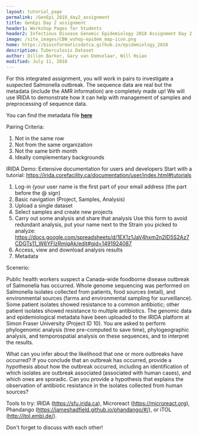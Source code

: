 ```yaml
---
layout: tutorial_page
permalink: /GenEpi_2018_day2_assignment
title: GenEpi Day 2 assignment
header1: Workshop Pages for Students
header2: Infectious Disease Genomic Epidemiology 2018 Assignment Day 2
image: /site_images/CBW_wshop-epidem_map-icon.png
home: https://bioinformaticsdotca.github.io/epidemiology_2018
description: Tuberculosis Dataset
author: Dillon Barker, Gary van Domselaar, Will Hsiao
modified: July 11, 2018
---
```


For this integrated assignment, you will work in pairs to investigate a suspected Salmonella outbreak. The sequence data are real but the metadata (include the AMR information) are completely made up! We will use IRIDA to demonstrate how it can help with management of samples and preprocessing of sequence data.

You can find the metadata file [**here**](https://github.com/bioinformaticsdotca/GenEpi_2018/blob/master/integrated_assignment/metadata.csv)

Pairing Criteria:
1) Not in the same row
2) Not from the same organization
3) Not the same birth month
4) Ideally complementary backgrounds

IRIDA Demo:
Extensive documentation for users and developers
Start with a tutorial: https://irida.corefacility.ca/documentation/user/index.html#tutorials
1) Log-in (your user name is the first part of your email address (the part before the @ sign)
2) Basic navigation (Project, Samples, Analysis)
3) Upload a single dataset
3) Select samples and create new projects
4) Carry out some analysis and share that analysis 
Use this form to avoid redundant analysis, put your name next to the Strain you picked to analyze: https://docs.google.com/spreadsheets/d/1EX1z1JaV4hxm2n2ID5S2Az7CDGTs11_W6YFIzRmlqAk/edit#gid=1491924087
5) Access, view and download analysis results
6) Metadata

Scenerio:

Public health workers suspect a Canada-wide foodborne disease outbreak of Salmonella has occurred. Whole genome sequencing was performed on Salmonella isolates collected from  patients, food sources (retail), and environmental sources (farms and environmental sampling for surveillance). Some patient isolates showed resistance to a common antibiotic; other patient isolates showed resistance to multiple antibiotics.  The genomic data and epidemiological metadata have been uploaded to the IRIDA platform at Simon Fraser University (Project ID 10).  You are asked to perform phylogenomic analysis (tree pre-computed to save time), phylogeographic analysis, and temporospatial analysis on these sequences, and to interpret the results.  

What can you infer about the likelihood that one or more outbreaks have occurred? If you conclude that an outbreak has occurred, provide a hypothesis about how the outbreak occurred, including an identification of which isolates are outbreak associated (associated with human cases), and which ones are sporadic. Can you provide a hypothesis that explains the observation of antibiotic resistance in the isolates collected from human sources?

Tools to try: IRIDA (https://sfu.irida.ca), Microreact (https://microreact.org), Phandango (https://jameshadfield.github.io/phandango/#/), or iTOL (http://itol.embl.de/).

Don't forget to discuss with each other!
